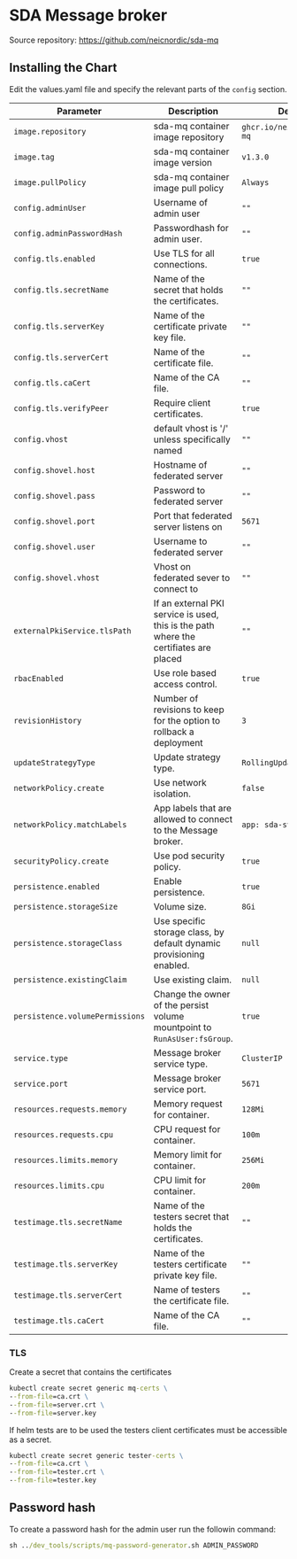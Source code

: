 # SDA Message broker

Source repository: https://github.com/neicnordic/sda-mq

## Installing the Chart

Edit the values.yaml file and specify the relevant parts of the `config` section.  

Parameter | Description | Default
--------- | ----------- | -------
`image.repository` | sda-mq container image repository | `ghcr.io/neicnordic/sda-mq`
`image.tag` | sda-mq  container image version | `v1.3.0`
`image.pullPolicy` | sda-mq container image pull policy | `Always`
`config.adminUser` | Username of admin user |`""`
`config.adminPasswordHash` | Passwordhash for admin user. |`""`
`config.tls.enabled` | Use TLS for all connections. |`true`
`config.tls.secretName` | Name of the secret that holds the certificates. |`""`
`config.tls.serverKey` | Name of the certificate private key file. |`""`
`config.tls.serverCert` | Name of the certificate file. |`""`
`config.tls.caCert` | Name of the CA file. |`""`
`config.tls.verifyPeer` | Require client certificates. |`true`
`config.vhost` | default vhost is '/' unless specifically named |`""`
`config.shovel.host` | Hostname of federated server |`""`
`config.shovel.pass` | Password to federated server |`""`
`config.shovel.port` | Port that federated server listens on |`5671`
`config.shovel.user` | Username to federated server |`""`
`config.shovel.vhost` | Vhost on federated sever to connect to |`""`
`externalPkiService.tlsPath` | If an external PKI service is used, this is the path where the certifiates are placed | `""`
`rbacEnabled` | Use role based access control. |`true`
`revisionHistory` | Number of revisions to keep for the option to rollback a deployment | `3`
`updateStrategyType` | Update strategy type. | `RollingUpdate`
`networkPolicy.create` | Use network isolation. | `false`
`networkPolicy.matchLabels` | App labels that are allowed to connect to the Message broker. | `app: sda-svc`
`securityPolicy.create` | Use pod security policy. | `true`
`persistence.enabled` | Enable persistence. | `true`
`persistence.storageSize` | Volume size. | `8Gi`
`persistence.storageClass` | Use specific storage class, by default dynamic provisioning enabled. | `null`
`persistence.existingClaim` | Use existing claim. | `null`
`persistence.volumePermissions` | Change the owner of the persist volume mountpoint to `RunAsUser:fsGroup`. | `true`
`service.type` | Message broker service type. |`ClusterIP`
`service.port` | Message broker service port. |`5671`
`resources.requests.memory` | Memory request for container. |`128Mi`
`resources.requests.cpu` | CPU request for container. |`100m`
`resources.limits.memory` | Memory limit for container. |`256Mi`
`resources.limits.cpu` | CPU limit for container. |`200m`
`testimage.tls.secretName` | Name of the testers secret that holds the certificates. |`""`
`testimage.tls.serverKey` | Name of the testers certificate private key file. |`""`
`testimage.tls.serverCert` | Name of testers the certificate file. |`""`
`testimage.tls.caCert` | Name of the CA file. |`""`

### TLS

Create a secret that contains the certificates

```cmd
kubectl create secret generic mq-certs \
--from-file=ca.crt \
--from-file=server.crt \
--from-file=server.key
```

If helm tests are to be used the testers client certificates must be accessible as a secret.

```cmd
kubectl create secret generic tester-certs \
--from-file=ca.crt \
--from-file=tester.crt \
--from-file=tester.key
```

## Password hash

To create a password hash for the admin user run the followin command:

```cmd
sh ../dev_tools/scripts/mq-password-generator.sh ADMIN_PASSWORD
```
